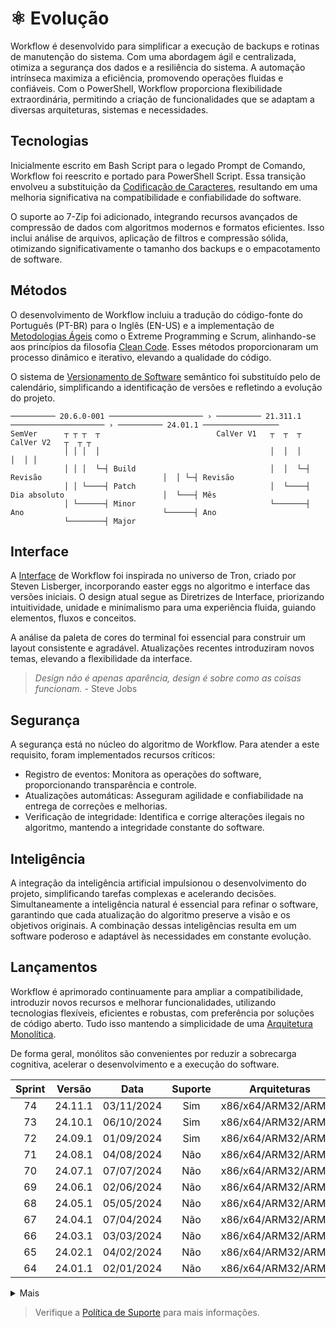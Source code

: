 # :atom_symbol: Evolução
Workflow é desenvolvido para simplificar a execução de backups e rotinas de manutenção do sistema. Com uma abordagem ágil e centralizada, otimiza a segurança dos dados e a resiliência do sistema. A automação intrínseca maximiza a eficiência, promovendo operações fluidas e confiáveis. Com o PowerShell, Workflow proporciona flexibilidade extraordinária, permitindo a criação de funcionalidades que se adaptam a diversas arquiteturas, sistemas e necessidades.

## Tecnologias
Inicialmente escrito em Bash Script para o legado Prompt de Comando, Workflow foi reescrito e portado para PowerShell Script. Essa transição envolveu a substituição da [Codificação de Caracteres][Codificação de Caracteres], resultando em uma melhoria significativa na compatibilidade e confiabilidade do software.

O suporte ao 7-Zip foi adicionado, integrando recursos avançados de compressão de dados com algoritmos modernos e formatos eficientes. Isso inclui análise de arquivos, aplicação de filtros e compressão sólida, otimizando significativamente o tamanho dos backups e o empacotamento de software.

## Métodos
O desenvolvimento de Workflow incluiu a tradução do código-fonte do Português (PT-BR) para o Inglês (EN-US) e a implementação de [Metodologias Ágeis][Metodologias Ágeis] como o Extreme Programming e Scrum, alinhando-se aos princípios da filosofia [Clean Code][Clean Code]. Esses métodos proporcionaram um processo dinâmico e iterativo, elevando a qualidade do código.

O sistema de [Versionamento de Software][Versionamento de Software] semântico foi substituído pelo de calendário, simplificando a identificação de versões e refletindo a evolução do projeto.

```
────────── 20.6.0-001 ───────────────────── › ────────── 21.311.1 ───────────────────── › ────────── 24.01.1 ─────────────────
SemVer      ┬ ┬ ┬  ┬                          CalVer V1   ┬  ┬  ┬                         CalVer V2   ┬  ┬ ┬
            │ │ │  │                                      │  │  │                                     │  │ │
            │ │ │  └─┤ Build                              │  │  └─┤ Revisão                           │  │ └─┤ Revisão
            │ │ └────┤ Patch                              │  └────┤ Dia absoluto                      │  └───┤ Mês
            │ └──────┤ Minor                              └───────┤ Ano                               └──────┤ Ano
            └────────┤ Major
```

## Interface
A [Interface][Interface] de Workflow foi inspirada no universo de Tron, criado por Steven Lisberger, incorporando easter eggs no algoritmo e interface das versões iniciais. O design atual segue as Diretrizes de Interface, priorizando intuitividade, unidade e minimalismo para uma experiência fluida, guiando elementos, fluxos e conceitos.

A análise da paleta de cores do terminal foi essencial para construir um layout consistente e agradável. Atualizações recentes introduziram novos temas, elevando a flexibilidade da interface.

> _Design não é apenas aparência, design é sobre como as coisas funcionam._ - Steve Jobs

## Segurança
A segurança está no núcleo do algoritmo de Workflow. Para atender a este requisito, foram implementados recursos críticos:

- Registro de eventos: Monitora as operações do software, proporcionando transparência e controle.
- Atualizações automáticas: Asseguram agilidade e confiabilidade na entrega de correções e melhorias.
- Verificação de integridade: Identifica e corrige alterações ilegais no algoritmo, mantendo a integridade constante do software.

## Inteligência
A integração da inteligência artificial impulsionou o desenvolvimento do projeto, simplificando tarefas complexas e acelerando decisões. Simultaneamente a inteligência natural é essencial para refinar o software, garantindo que cada atualização do algoritmo preserve a visão e os objetivos originais. A combinação dessas inteligências resulta em um software poderoso e adaptável às necessidades em constante evolução.

## Lançamentos
Workflow é aprimorado continuamente para ampliar a compatibilidade, introduzir novos recursos e melhorar funcionalidades, utilizando tecnologias flexíveis, eficientes e robustas, com preferência por soluções de código aberto. Tudo isso mantendo a simplicidade de uma [Arquitetura Monolítica][Arquitetura Monolítica].

De forma geral, monólitos são convenientes por reduzir a sobrecarga cognitiva, acelerar o desenvolvimento e a execução do software.

|Sprint|Versão    |Data      |Suporte|Arquiteturas       |Sistemas       |Crescimento|
|:----:|:--------:|:--------:|:-----:|:-----------------:|:-------------:|:---------:|
|74    |24.11.1   |03/11/2024|Sim    |x86/x64/ARM32/ARM64|Windows/Linux  |+11,21%    |
|73    |24.10.1   |06/10/2024|Sim    |x86/x64/ARM32/ARM64|Windows/Linux  |+09,93%    |
|72    |24.09.1   |01/09/2024|Sim    |x86/x64/ARM32/ARM64|Windows        |+00,36%    |
|71    |24.08.1   |04/08/2024|Não    |x86/x64/ARM32/ARM64|Windows        |-03,80%    |
|70    |24.07.1   |07/07/2024|Não    |x86/x64/ARM32/ARM64|Windows        |+01,28%    |
|69    |24.06.1   |02/06/2024|Não    |x86/x64/ARM32/ARM64|Windows        |+00,11%    |
|68    |24.05.1   |05/05/2024|Não    |x86/x64/ARM32/ARM64|Windows        |-04,03%    |
|67    |24.04.1   |07/04/2024|Não    |x86/x64/ARM32/ARM64|Windows        |-08,97%    |
|66    |24.03.1   |03/03/2024|Não    |x86/x64/ARM32/ARM64|Windows        |+09,08%    |
|65    |24.02.1   |04/02/2024|Não    |x86/x64/ARM32/ARM64|Windows        |+04,57%    |
|64    |24.01.1   |02/01/2024|Não    |x86/x64/ARM32/ARM64|Windows        |+05,27%    |

<details>
<summary>Mais</summary>

|Sprint|Versão    |Data      |Suporte|Arquiteturas       |Sistemas       |Crescimento|
|:----:|:--------:|:--------:|:-----:|:-----------------:|:-------------:|:---------:|
|63    |23.340.1  |06/12/2023|Não    |x86/x64/ARM32/ARM64|Windows        |+04,34%    |
|62    |23.310.1  |06/11/2023|Não    |x86/x64/ARM32/ARM64|Windows        |-01,54%    |
|61    |23.280.1  |07/10/2023|Não    |x86/x64/ARM32/ARM64|Windows        |-03,82%    |
|60    |23.250.1  |07/09/2023|Não    |x86/x64/ARM32/ARM64|Windows        |+08,39%    |
|59    |23.220.1  |08/08/2023|Não    |x86/x64/ARM32/ARM64|Windows        |-01,93%    |
|58    |23.190.1  |09/07/2023|Não    |x86/x64/ARM32/ARM64|Windows        |-03,21%    |
|57    |23.160.1  |09/06/2023|Não    |x86/x64/ARM32/ARM64|Windows        |-02,89%    |
|56    |23.130.1  |10/05/2023|Não    |x86/x64/ARM32/ARM64|Windows        |+01,80%    |
|55    |23.100.1  |10/04/2023|Não    |x86/x64/ARM32/ARM64|Windows        |+05,64%    |
|54    |23.070.1  |11/03/2023|Não    |x86/x64/ARM32/ARM64|Windows        |+07,91%    |
|53    |23.040.1  |09/02/2023|Não    |x86/x64/ARM32/ARM64|Windows        |-11,74%    |
|52    |23.010.1  |10/01/2023|Não    |x86/x64/ARM32/ARM64|Windows        |+06,85%    |
|51    |22.340.1  |06/12/2022|Não    |x86/x64/ARM32/ARM64|Windows        |+06,12%    |
|50    |22.310.1  |06/11/2022|Não    |x86/x64/ARM32/ARM64|Windows        |-00,93%    |
|49    |22.280.1  |07/10/2022|Não    |x86/x64/ARM32/ARM64|Windows        |+01,95%    |
|48    |22.260.1  |17/09/2022|Não    |x86/x64/ARM32/ARM64|Windows        |+03,74%    |
|47    |22.250.1  |07/09/2022|Não    |x86/x64/ARM32/ARM64|Windows        |+13,72%    |
|46    |22.230.1  |18/08/2022|Não    |x86/x64/ARM32/ARM64|Windows        |+02,94%    |
|45    |22.190.2  |09/07/2022|Não    |x86/x64/ARM32/ARM64|Windows        |+01,62%    |
|44    |22.190.1  |09/07/2022|Não    |x86/x64/ARM32/ARM64|Windows        |+02,33%    |
|43    |22.130.1  |10/05/2022|Não    |x86/x64/ARM32/ARM64|Windows        |-03,77%    |
|42    |22.120.1  |30/04/2022|Não    |x86/x64/ARM32/ARM64|Windows        |+01,43%    |
|41    |22.110.1  |21/04/2022|Não    |x86/x64/ARM32/ARM64|Windows        |+01,95%    |
|40    |22.100.1  |10/04/2022|Não    |x86/x64/ARM32/ARM64|Windows        |+00,73%    |
|39    |22.090.1  |30/03/2022|Não    |x86/x64/ARM32/ARM64|Windows        |+07,06%    |
|38    |22.080.1  |21/03/2022|Não    |x86/x64/ARM32/ARM64|Windows        |+06,01%    |
|37    |22.070.1  |11/03/2022|Não    |x86/x64/ARM32/ARM64|Windows        |+06,05%    |
|36    |22.60.1   |01/03/2022|Não    |x86/x64/ARM32/ARM64|Windows        |+08,15%    |
|35    |22.50.1   |19/02/2022|Não    |x86/x64/ARM32/ARM64|Windows        |+41,45%    |
|34    |22.40.1   |09/02/2022|Não    |x86/x64/ARM32/ARM64|Windows        |+08,30%    |
|33    |22.30.1   |30/01/2022|Não    |x86/x64/ARM32/ARM64|Windows        |+05,61%    |
|32    |22.20.1   |20/01/2022|Não    |x86/x64/ARM32/ARM64|Windows        |+03,71%    |
|31    |22.10.1   |10/01/2022|Não    |x86/x64/ARM32/ARM64|Windows        |+00,81%    |
|30    |22.1.1    |01/01/2022|Não    |x86/x64/ARM32/ARM64|Windows        |+14,72%    |
|29    |21.330.1  |23/11/2021|Não    |x86/x64            |Windows        |+16,68%    |
|28    |21.323.1  |19/11/2021|Não    |x86/x64            |Windows        |+19,74%    |
|27    |21.319.1  |15/11/2021|Não    |x86/x64            |Windows        |+16,26%    |
|26    |21.313.1  |09/11/2021|Não    |x86/x64            |Windows        |+05,02%    |
|25    |21.311.1  |07/11/2021|Não    |x86/x64            |Windows        |+03,26%    |
|24    |20.6.0-001|2021/2    |Não    |x86/x64            |Windows        |+04,17%    |
|23    |19.9.2-001|2021/2    |Não    |x86/x64            |Windows        |-20,98%    |
|22    |18.9.3-001|2021/2    |Não    |x86/x64            |Windows        |+27,93%    |
|21    |17.9.5-001|2021/2    |Não    |x86/x64            |Windows        |+21,17%    |
|20    |16.9.1-001|2021/2    |Não    |x86/x64            |Windows        |+02,12%    |
|19    |15.9.0-001|2021/2    |Não    |x86/x64            |Windows        |+09,51%    |
|18    |14.9.0-001|2021/2    |Não    |x86/x64            |Windows        |+02,16%    |
|17    |13.9.0-001|2021/2    |Não    |x86/x64            |Windows        |+24,80%    |
|16    |12.7.0-001|2021/2    |Não    |x86/x64            |Windows        |+03,92%    |
|15    |11.5.0-001|2021/2    |Não    |x86/x64            |Windows        |+03,78%    |
|14    |10.9.0-001|2021/2    |Não    |x86/x64            |Windows        |+08,86%    |
|13    |9.8.0-001 |2021/2    |Não    |x86/x64            |Windows        |+12,86%    |
|12    |8.8.0-001 |2021/2    |Não    |x86/x64            |Windows        |+06,06%    |
|11    |7.1.0-001 |2021/2    |Não    |x86/x64            |Windows        |+05,18%    |
|10    |6.5.0-001 |2021/2    |Não    |x86/x64            |Windows        |+08,19%    |
|9     |5.7.0-001 |2021/2    |Não    |x86/x64            |Windows        |+01,75%    |
|8     |5.3.0-001 |2021/2    |Não    |x86/x64            |Windows        |+07,55%    |
|7     |4.9.0-001 |2021/2    |Não    |x86/x64            |Windows        |+41,33%    |
|6     |3.7.0-001 |2021/2    |Não    |x86/x64            |Windows        |+18,11%    |
|5     |2.13.0-002|2021/2    |Não    |x86/x64            |Windows        |=00,00%    |
|4     |2.13.0-001|2021/2    |Não    |x86/x64            |Windows        |+35,11%    |
|3     |1.8.0-001 |2021/2    |Não    |x86/x64            |Windows        |+02,17%    |
|2     |1.7.0-001 |2021/2    |Não    |x86/x64            |Windows        |-12,38%    |
|1     |0.9.0-001 |2021/2    |Não    |x86/x64            |Windows        |+100%      |

</details>

> Verifique a [Política de Suporte][Política de Suporte] para mais informações.

[Codificação de Caracteres]: https://github.com/2uj1m28ohz/Database/blob/main/SoftwareDevelopment/CharacterEncoding.md
[Metodologias Ágeis]: https://github.com/2uj1m28ohz/Database/blob/main/SoftwareDevelopment/AgileMethodologies.md
[Clean Code]: https://github.com/2uj1m28ohz/Database/blob/main/SoftwareDevelopment/SoftwareDesign.md
[Versionamento de Software]: https://github.com/2uj1m28ohz/Database/blob/main/SoftwareDevelopment/SoftwareVersioning.md
[Interface]: https://github.com/2uj1m28ohz/Database/blob/main/SoftwareDevelopment/Interface.md
[Arquitetura Monolítica]: https://github.com/2uj1m28ohz/Database/blob/main/SoftwareDevelopment/SoftwareArchitecture.md
[Política de Suporte]: /SUPPORT.md
